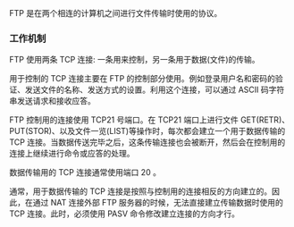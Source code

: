 
FTP 是在两个相连的计算机之间进行文件传输时使用的协议。


### 工作机制

FTP 使用两条 TCP 连接: 一条用来控制，另一条用于数据(文件)的传输。

用于控制的 TCP 连接主要在 FTP 的控制部分使用。例如登录用户名和密码的验证、发送文件的名称、发送方式的设置。利用这个连接，可以通过 ASCII 码字符串发送请求和接收应答。

FTP 控制用的连接使用 TCP21 号端口。在 TCP21 端口上进行文件 GET(RETR)、PUT(STOR)、以及文件一览(LIST)等操作时，每次都会建立一个用于数据传输的 TCP 连接。当数据传送完毕之后，这条传输连接也会被断开，然后会在控制用的连接上继续进行命令或应答的处理。

数据传输用的 TCP 连接通常使用端口 20 。

通常，用于数据传输的 TCP 连接是按照与控制用的连接相反的方向建立的。因此，在通过 NAT 连接外部 FTP 服务器的时候，无法直接建立传输数据时使用的 TCP 连接。此时，必须使用 PASV 命令修改建立连接的方向才行。
